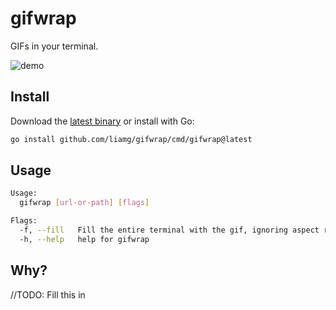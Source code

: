 # gifwrap

GIFs in your terminal.

![demo](demo.gif)

## Install

Download the [latest binary](https://github.com/liamg/gifwrap/releases/) or install with Go:

```bash
go install github.com/liamg/gifwrap/cmd/gifwrap@latest
```

## Usage

```bash
Usage:
  gifwrap [url-or-path] [flags]

Flags:
  -f, --fill   Fill the entire terminal with the gif, ignoring aspect ratio
  -h, --help   help for gifwrap
```

## Why?

//TODO: Fill this in
